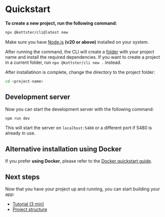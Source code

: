 # Quickstart

**To create a new project, run the following command:**

```bash
npx @kottster/cli@latest new
```

Make sure you have [Node.js](https://nodejs.org/en) **(v20 or above)** installed on your system. 

After running the command, the CLI will create a [folder](./project-structure.md) with your project name and install the required dependencies. 
If you want to create a project in a current folder, run `npx @kottster/cli new .` instead.

After installatinon is complete, change the directory to the project folder:

```bash
cd <project-name>
```

## Development server

Now you can start the development server with the following command:

```bash
npm run dev
```

This will start the server on `localhost:5480` or a different port if 5480 is already in use.

## Alternative installation using Docker

If you prefer **using Docker**, please refer to the [Docker quickstart guide](./quickstart-docker.md).


## Next steps

Now that you have your project up and running, you can start building your app:

- [Tutorial (3 min)](https://www.youtube.com/watch?v=JBpLVgkoj-k)
- [Project structure](./project-structure.md)
